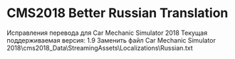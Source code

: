 # CMS2018 Better Russian Translation

Исправления перевода для Car Mechanic Simulator 2018
Текущая поддерживаемая версия: 1.9
Заменить файл Car Mechanic Simulator 2018\cms2018_Data\StreamingAssets\Localizations\Russian.txt
